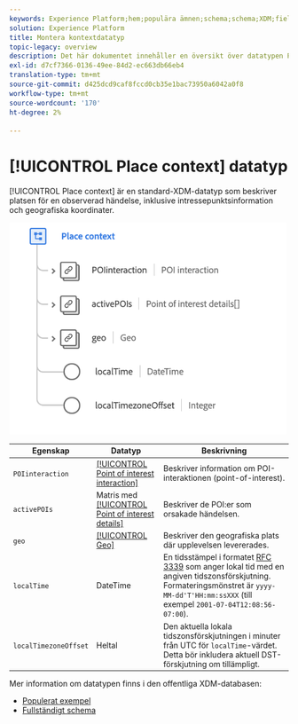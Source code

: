 ```yaml
---
keywords: Experience Platform;hem;populära ämnen;schema;schema;XDM;fields;schemas;scheman;place context;placeContext;datatyp;datatyp;datatyp;data type;
solution: Experience Platform
title: Montera kontextdatatyp
topic-legacy: overview
description: Det här dokumentet innehåller en översikt över datatypen Place Context XDM.
exl-id: d7cf7366-0136-49ee-84d2-ec663db66eb4
translation-type: tm+mt
source-git-commit: d425dcd9caf8fccd0cb35e1bac73950a6042a0f8
workflow-type: tm+mt
source-wordcount: '170'
ht-degree: 2%

---
```


# [!UICONTROL Place context] datatyp

[!UICONTROL Place context] är en standard-XDM-datatyp som beskriver platsen för en observerad händelse, inklusive intressepunktsinformation och geografiska koordinater.

<img src="../images/data-types/place-context.png" width="500" /><br />

| Egenskap | Datatyp | Beskrivning |
| --- | --- | --- |
| `POIinteraction` | [[!UICONTROL Point of interest interaction]](./poi-interaction.md) | Beskriver information om POI-interaktionen (point-of-interest). |
| `activePOIs` | Matris med [[!UICONTROL Point of interest details]](./poi-details.md) | Beskriver de POI:er som orsakade händelsen. |
| `geo` | [[!UICONTROL Geo]](./geo.md) | Beskriver den geografiska plats där upplevelsen levererades. |
| `localTime` | DateTime | En tidsstämpel i formatet [RFC 3339](https://tools.ietf.org/html/rfc3339) som anger lokal tid med en angiven tidszonsförskjutning. Formateringsmönstret är `yyyy-MM-dd'T'HH:mm:ssXXX` (till exempel `2001-07-04T12:08:56-07:00`). |
| `localTimezoneOffset` | Heltal | Den aktuella lokala tidszonsförskjutningen i minuter från UTC för `localTime`-värdet. Detta bör inkludera aktuell DST-förskjutning om tillämpligt. |

Mer information om datatypen finns i den offentliga XDM-databasen:

* [Populerat exempel](https://github.com/adobe/xdm/blob/master/components/datatypes/placecontext.example.1.json)
* [Fullständigt schema](https://github.com/adobe/xdm/blob/master/components/datatypes/placecontext.schema.json)
